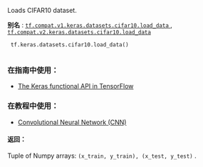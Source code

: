 Loads CIFAR10 dataset.

**别名** : [ `tf.compat.v1.keras.datasets.cifar10.load_data` ](/api_docs/python/tf/keras/datasets/cifar10/load_data), [ `tf.compat.v2.keras.datasets.cifar10.load_data` ](/api_docs/python/tf/keras/datasets/cifar10/load_data)

```
 tf.keras.datasets.cifar10.load_data()
 
```

### 在指南中使用：
- [The Keras functional API in TensorFlow](https://tensorflow.google.cn/guide/keras/functional)


### 在教程中使用：
- [Convolutional Neural Network (CNN)](https://tensorflow.google.cn/tutorials/images/cnn)


#### 返回：
Tuple of Numpy arrays:  `(x_train, y_train), (x_test, y_test)` .

